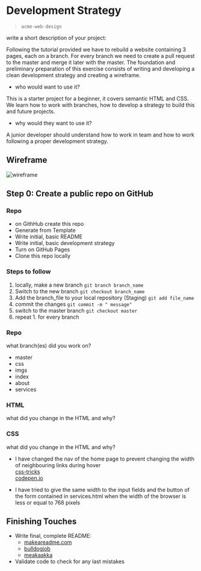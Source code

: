 # Development Strategy

> `acme-web-design`

write a short description of your project:

Following the tutorial provided we have to rebuild a website containing 3 pages, each on a branch. For every branch we need to create a pull request to the master and merge it later with the master. The foundation and preliminary preparation of this exercise consists of writing and developing a clean development strategy and creating a wireframe.

- who would want to use it?  

This is a starter project for a beginner, it covers semantic HTML and CSS. We learn how to work with branches, how to develop a strategy to build this and future projects.
- why would they want to use it?  

A junior developer should understand how to work in team and how to work following a proper development strategy.
## Wireframe

<!-- include a wireframe for your project in this repository, and display it here -->
<!-- wireframe.cc is a good site for getting started with wireframes -->
![wireframe]()

## Step 0: Create a public repo on GitHub

### Repo

- on GithHub create this repo
- Generate from Template
- Write initial, basic README
- Write initial, basic development strategy
- Turn on GitHub Pages
- Clone this repo locally

### Steps to follow
1. locally, make a new branch
   `git branch branch_name`
2. Switch to the new branch
  `git checkout branch_name`
3. Add the branch_file to your local repository (Staging)
   `git add file_name`
4. commit the changes
  `git commit -m " message"`
6. switch to the master branch
  `git checkout master`
7. repeat 1. for every branch


### Repo

what branch(es) did you work on?
- master 
- css
- imgs
- index  
- about  
- services

### HTML

what did you change in the HTML and why?

### CSS
what did you change in the HTML and why?
* I have changed the nav of the home page to prevent changing the width of neighbouring links during hover  
[css-tricks](https://css-tricks.com/bold-on-hover-without-the-layout-shift/)  
[codepen.io](https://codepen.io/hexagoncircle/pen/WNrYPLo)

* I have tried to give the same width to the input fields and the button of the form contained in services.html when the width of the browser is less or equal to 768 pixels

## Finishing Touches

- Write final, complete README:
  - [makeareadme.com](https://www.makeareadme.com/)
  - [bulldogjob](https://bulldogjob.com/news/449-how-to-write-a-good-readme-for-your-github-project)
  - [meakaakka](https://medium.com/@meakaakka/a-beginners-guide-to-writing-a-kickass-readme-7ac01da88ab3)
- Validate code to check for any last mistakes

